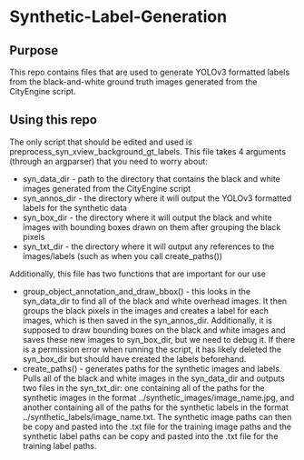 # Synthetic-Label-Generation

## Purpose
This repo contains files that are used to generate YOLOv3 formatted labels from the black-and-white ground truth images generated from the CityEngine script.

## Using this repo
The only script that should be edited and used is preprocess_syn_xview_background_gt_labels. This file takes 4 arguments (through an argparser) that you need to worry about:
* syn_data_dir - path to the directory that contains the black and white images generated from the CityEngine script
* syn_annos_dir - the directory where it will output the YOLOv3 formatted labels for the synthetic data
* syn_box_dir - the directory where it will output the black and white images with bounding boxes drawn on them after grouping the black pixels
* syn_txt_dir - the directory where it will output any references to the images/labels (such as when you call create_paths())

Additionally, this file has two functions that are important for our use
* group_object_annotation_and_draw_bbox() - this looks in the syn_data_dir to find all of the black and white overhead images. It then groups the black pixels in the images and creates a label for each images, which is then saved in the syn_annos_dir. Additionally, it is supposed to draw bounding boxes on the black and white images and saves these new images to syn_box_dir, but we need to debug it. If there is a permission error when running the script, it has likely deleted the syn_box_dir but should have created the labels beforehand.
* create_paths() - generates paths for the synthetic images and labels. Pulls all of the black and white images in the syn_data_dir and outputs two files in the syn_txt_dir: one containing all of the paths for the synthetic images in the format ../synthetic_images/image_name.jpg, and another containing all of the paths for the synthetic labels in the format ../synthetic_labels/image_name.txt. The synthetic image paths can then be copy and pasted into the .txt file for the training image paths and the synthetic label paths can be copy and pasted into the .txt file for the training label paths.
